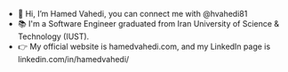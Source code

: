 - 👋 Hi, I’m Hamed Vahedi, you can connect me with @hvahedi81
- 📚 I'm a Software Engineer graduated from Iran University of Science & Technology (IUST).
- 👉 My official website is hamedvahedi.com, and my LinkedIn page is linkedin.com/in/hamedvahedi/
